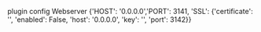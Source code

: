 plugin config Webserver {'HOST': '0.0.0.0','PORT': 3141, 'SSL': {'certificate': '', 'enabled': False, 'host': '0.0.0.0', 'key': '', 'port': 3142}}
